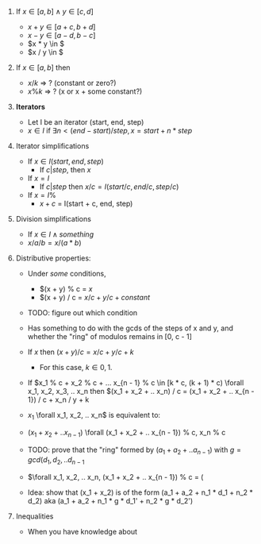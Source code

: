 
1. If $x \in [a, b] \wedge y \in [c, d]$
    - $x + y \in [a + c, b + d]$
    - $x - y \in [a - d, b - c]$
    - $x * y \in $
    - $x / y \in $

2. If $x \in [a, b]$ then
    - $x / k$ => ? (constant or zero?)
    - $x \% k$ => ? (x or x + some constant?)

3. **Iterators**
    - Let I be an iterator (start, end, step)
    - $x \in I$ if $\exists n < (end - start) / step, x = start + n * step$

4. Iterator simplifications
    - If $x \in I(start, end, step)$
        - If $c | step$, then $x % c = start % c$
    - If $x = I$
        - If $c | step$ then $x / c = I(start / c, end / c, step / c)$
    - If $x = I$%
        - $x + c$ = I(start + c, end, step)

5. Division simplifications
    - If $x \in I \wedge {something}$
    - $x / a / b = x / (a * b)$

6. Distributive properties:
    - Under _some_ conditions,
        - $(x + y) % c = $x % c + y % c + {constant}$
        - $(x + y) / c = $x / c + y / c + {constant}$
    - TODO: figure out which condition
    - Has something to do with the gcds of the steps of x and y, and whether the "ring" of modulos remains in [0, c - 1]

    - If $x % c + y % c \in [k * c, (k + 1) * c) \forall x, y$ then $(x + y) / c = x / c + y / c + k$ 
        - For this case, $k \in {0, 1}$.

    - If $x_1 % c + x_2 % c + ... x_{n - 1} % c \in [k * c, (k + 1) * c) \forall x_1, x_2, x_3, .. x_n then $(x_1 + x_2 + .. x_n) / c = (x_1 + x_2 + .. x_{n - 1}) / c + x_n / y + k
    - $x_1 % c + x_2 % c + ... x_{n - 1} % c \in [k * c, (k + 1) * c]$ \forall x_1, x_2, .. x_n$ is equivalent to:
    - $(x_1 + x_2 + .. x_{n - 1}) % c + x_n % c \in [k * c, (k + 1) * c]$ \forall (x_1 + x_2 + .. x_{n - 1}) % c, x_n % c
    - TODO: prove that the "ring" formed by $(a_1 + a_2 + .. a_{n - 1}) % c$ with $g = gcd(d_1, d_2, .. d_{n - 1}$
    - $\forall x_1, x_2, .. x_n, (x_1 + x_2 + .. x_{n - 1}) % c = (
    - Idea: show that (x_1 + x_2) is of the form (a_1 + a_2 + n_1 * d_1 + n_2 * d_2) aka (a_1 + a_2 + n_1 * g * d_1' + n_2 * g * d_2')

7. Inequalities
    - When you have knowledge about


